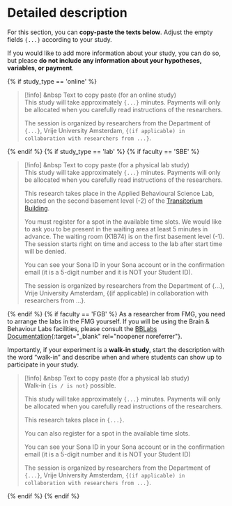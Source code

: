 
# Detailed description

For this section, you can **copy-paste the texts below**. Adjust the empty fields `{...}` according to your study.

If you would like to add more information about your study, you can do so, but please **do not include any information about your hypotheses, variables, or payment**. 


{% if study_type == 'online' %}
>[!info] <i class="fa-solid fa-info"></i> &nbsp Text to copy paste (for an online study)
><br>
>This study will take approximately `{...}` minutes. Payments will only be allocated when you carefully read instructions of the researchers.
>  
>The session is organized by researchers from the Department of `{...}`, Vrije University Amsterdam, `{(if applicable) in collaboration with researchers from ...}`.


{% endif %}
{% if study_type == 'lab' %}
{% if faculty == 'SBE' %}
>[!info] <i class="fa-solid fa-info"></i> &nbsp Text to copy paste (for a physical lab study)
><br>
>This study will take approximately `{...}` minutes. Payments will only be allocated when you carefully read instructions of the researchers.   
>  
>This research takes place in the Applied Behavioural Science Lab, located on the second basement level (-2) of the [Transitorium Building](https://vu.nl/en/about-vu/more-about/transitorium).   
>  
>You must register for a spot in the available time slots. We would like to ask you to be present in the waiting area at least 5 minutes in advance. The waiting room (K1B74) is on the first basement level (-1). The session starts right on time and access to the lab after start time will be denied.   
>
>You can see your Sona ID in your Sona account or in the confirmation email (it is a 5-digit number and it is NOT your Student ID).
>  
>The session is organized by researchers from the Department of {...}, Vrije University Amsterdam, {(if applicable) in collaboration with researchers from ...}.


{% endif %}
{% if faculty == 'FGB' %}
As a researcher from FMG, you need to arrange the labs in the FMG yourself. 
If you will be using the Brain & Behaviour Labs facilities, please consult the 
[BBLabs Documentation](https://brainbehavior.labs.vu.nl/docs#/){:target="_blank" rel="noopener noreferrer"}.

Importantly, if your experiment is a **walk-in study**, start the description with the word “walk-in” and describe when and where students can show up to participate in your study.

>[!info] <i class="fa-solid fa-info"></i> &nbsp Text to copy paste (for a physical lab study)
><br>
>Walk-in `{is / is not}` possible.
> 
>This study will take approximately `{...}` minutes. Payments will only be allocated when you carefully read instructions of the researchers.   
>  
>This research takes place in `{...}`.
>  
>You can also register for a spot in the available time slots.
>
>You can see your Sona ID in your Sona account or in the confirmation email (it is a 5-digit number and it is NOT your Student ID)
>  
>The session is organized by researchers from the Department of `{...}`, Vrije University Amsterdam, `{(if applicable) in collaboration with researchers from ...}`.


{% endif %}
{% endif %}